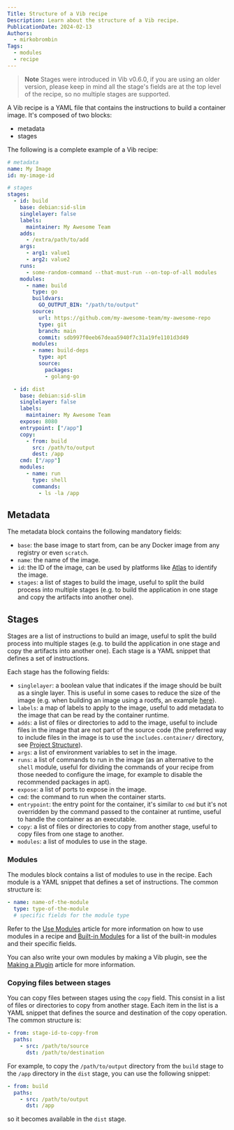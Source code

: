 ```yaml
---
Title: Structure of a Vib recipe
Description: Learn about the structure of a Vib recipe.
PublicationDate: 2024-02-13
Authors:
  - mirkobrombin
Tags:
  - modules
  - recipe
---
```


> **Note**
> Stages were introduced in Vib v0.6.0, if you are using an older version, please keep in mind all the stage's fields are at the top level of the recipe, so no multiple stages are supported.

A Vib recipe is a YAML file that contains the instructions to build a container image. It's composed of two blocks:

- metadata
- stages

The following is a complete example of a Vib recipe:

```yaml
# metadata
name: My Image
id: my-image-id

# stages
stages:
  - id: build
    base: debian:sid-slim
    singlelayer: false
    labels:
      maintainer: My Awesome Team
    adds:
      - /extra/path/to/add
    args:
      - arg1: value1
      - arg2: value2
    runs:
      - some-random-command --that-must-run --on-top-of-all modules
    modules:
      - name: build
        type: go
        buildvars:
          GO_OUTPUT_BIN: "/path/to/output"
        source:
          url: https://github.com/my-awesome-team/my-awesome-repo
          type: git
          branch: main
          commit: sdb997f0eeb67deaa5940f7c31a19fe1101d3d49
        modules:
        - name: build-deps
          type: apt
          source:
            packages:
            - golang-go

  - id: dist
    base: debian:sid-slim
    singlelayer: false
    labels:
      maintainer: My Awesome Team
    expose: 8080
    entrypoint: ["/app"]
    copy:
      - from: build
        src: /path/to/output
        dest: /app
    cmd: ["/app"]
    modules:
      - name: run
        type: shell
        commands:
          - ls -la /app
```

## Metadata

The metadata block contains the following mandatory fields:

- `base`: the base image to start from, can be any Docker image from any registry or even `scratch`.
- `name`: the name of the image.
- `id`: the ID of the image, can be used by platforms like [Atlas](https://images.vanillaos.org/#/) to identify the image.
- `stages`: a list of stages to build the image, useful to split the build process into multiple stages (e.g. to build the application in one stage and copy the artifacts into another one).

## Stages

Stages are a list of instructions to build an image, useful to split the build process into multiple stages (e.g. to build the application in one stage and copy the artifacts into another one). Each stage is a YAML snippet that defines a set of instructions.

Each stage has the following fields:

- `singlelayer`: a boolean value that indicates if the image should be built as a single layer. This is useful in some cases to reduce the size of the image (e.g. when building an image using a rootfs, an example [here](https://github.com/Vanilla-OS/pico-image/blob/5b0e064677f78f6e89d619dcb4df4e585bef378f/recipe.yml)).
- `labels`: a map of labels to apply to the image, useful to add metadata to the image that can be read by the container runtime.
- `adds`: a list of files or directories to add to the image, useful to include files in the image that are not part of the source code (the preferred way to include files in the image is to use the `includes.container/` directory, see [Project Structure](/docs/articles/en/project-structure)).
- `args`: a list of environment variables to set in the image.
- `runs`: a list of commands to run in the image (as an alternative to the `shell` module, useful for dividing the commands of your recipe from those needed to configure the image, for example to disable the recommended packages in apt).
- `expose`: a list of ports to expose in the image.
- `cmd`: the command to run when the container starts.
- `entrypoint`: the entry point for the container, it's similar to `cmd` but it's not overridden by the command passed to the container at runtime, useful to handle the container as an executable.
- `copy`: a list of files or directories to copy from another stage, useful to copy files from one stage to another.
- `modules`: a list of modules to use in the stage.

### Modules

The modules block contains a list of modules to use in the recipe. Each module is a YAML snippet that defines a set of instructions. The common structure is:

```yaml
- name: name-of-the-module
  type: type-of-the-module
  # specific fields for the module type
```

Refer to the [Use Modules](/vib/en/use-modules) article for more information on how to use modules in a recipe and [Built-in Modules](/vib/en/built-in-modules) for a list of the built-in modules and their specific fields.

You can also write your own modules by making a Vib plugin, see the [Making a Plugin](/vib/en/making-plugin) article for more information.

### Copying files between stages

You can copy files between stages using the `copy` field. This consist in a list of files or directories to copy from another stage. Each item in the list is a YAML snippet that defines the source and destination of the copy operation. The common structure is:

```yaml
- from: stage-id-to-copy-from
  paths:
    - src: /path/to/source
      dst: /path/to/destination
```

For example, to copy the `/path/to/output` directory from the `build` stage to the `/app` directory in the `dist` stage, you can use the following snippet:

```yaml
- from: build
  paths:
    - src: /path/to/output
      dst: /app
```

so it becomes available in the `dist` stage.
